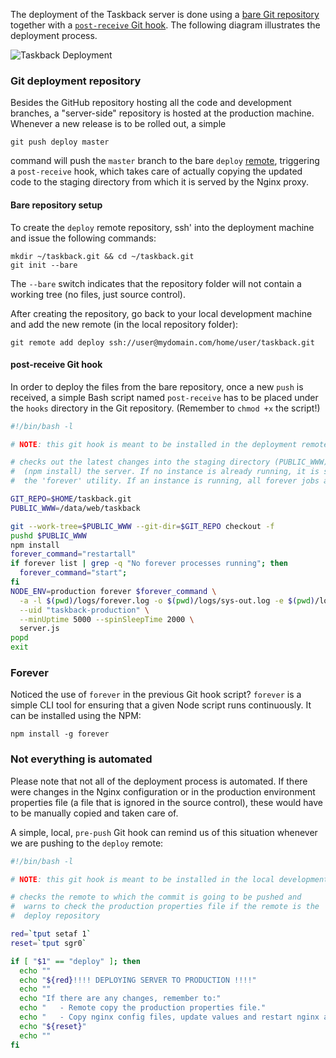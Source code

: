 The deployment of the Taskback server is done using a [bare Git repository](http://stackoverflow.com/a/7861254) together with a [`post-receive` Git hook](http://git-scm.com/book/en/v2/Customizing-Git-Git-Hooks). The following diagram illustrates the deployment process.

![Taskback Deployment](img/taskback-deployment.png)

### Git deployment repository

Besides the GitHub repository hosting all the code and development branches, a "server-side" repository is hosted at the production machine. Whenever a new release is to be rolled out, a simple

```
git push deploy master
```

command will push the `master` branch to the bare `deploy` [remote](https://git-scm.com/book/en/v2/Git-Basics-Working-with-Remotes), triggering a `post-receive` hook, which takes care of actually copying the updated code to the staging directory from which it is served by the Nginx proxy.

#### Bare repository setup

To create the `deploy` remote repository, ssh' into the deployment machine and issue the following commands:

```
mkdir ~/taskback.git && cd ~/taskback.git
git init --bare
```

The `--bare` switch indicates that the repository folder will not contain a working tree (no files, just source control).

After creating the repository, go back to your local development machine and add the new remote (in the local repository folder):

```
git remote add deploy ssh://user@mydomain.com/home/user/taskback.git
```

#### post-receive Git hook

In order to deploy the files from the bare repository, once a new `push` is received, a simple Bash script named `post-receive` has to be placed under the `hooks` directory in the Git repository. (Remember to `chmod +x` the script!)

```bash
#!/bin/bash -l

# NOTE: this git hook is meant to be installed in the deployment remote repository

# checks out the latest changes into the staging directory (PUBLIC_WWW) and builds
#  (npm install) the server. If no instance is already running, it is started with
#  the 'forever' utility. If an instance is running, all forever jobs are restarted

GIT_REPO=$HOME/taskback.git
PUBLIC_WWW=/data/web/taskback

git --work-tree=$PUBLIC_WWW --git-dir=$GIT_REPO checkout -f
pushd $PUBLIC_WWW
npm install
forever_command="restartall"
if forever list | grep -q "No forever processes running"; then
  forever_command="start";
fi
NODE_ENV=production forever $forever_command \
  -a -l $(pwd)/logs/forever.log -o $(pwd)/logs/sys-out.log -e $(pwd)/logs/sys-err.log \
  --uid "taskback-production" \
  --minUptime 5000 --spinSleepTime 2000 \
  server.js
popd
exit
```

### Forever

Noticed the use of `forever` in the previous Git hook script? `forever` is a simple CLI tool for ensuring that a given Node script runs continuously. It can be installed using the NPM:

```
npm install -g forever
```

### Not everything is automated

Please note that not all of the deployment process is automated. If there were changes in the Nginx configuration or in the production environment properties file (a file that is ignored in the source control), these would have to be manually copied and taken care of.

A simple, local, `pre-push` Git hook can remind us of this situation whenever we are pushing to the `deploy` remote:

```bash
#!/bin/bash -l

# NOTE: this git hook is meant to be installed in the local development repository

# checks the remote to which the commit is going to be pushed and
#  warns to check the production properties file if the remote is the
#  deploy repository

red=`tput setaf 1`
reset=`tput sgr0`

if [ "$1" == "deploy" ]; then
  echo ""
  echo "${red}!!!! DEPLOYING SERVER TO PRODUCTION !!!!"
  echo ""
  echo "If there are any changes, remember to:"
  echo "   - Remote copy the production properties file."
  echo "   - Copy nginx config files, update values and restart nginx accordingly."
  echo "${reset}"
  echo ""
fi
```
